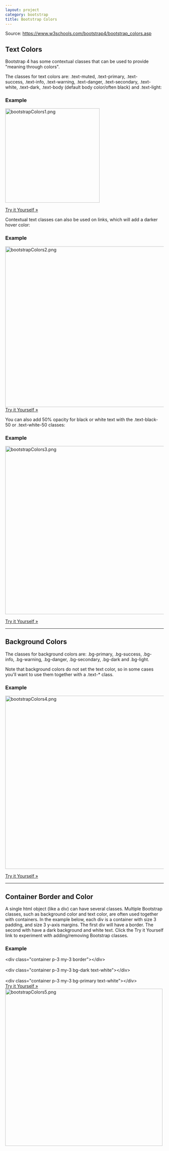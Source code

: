 ```yaml
---
layout: project
category: bootstrap
title: Bootstrap Colors
---
```

<p>Source: <a href="https://www.w3schools.com/bootstrap4/bootstrap_colors.asp">https://www.w3schools.com/bootstrap4/bootstrap_colors.asp</a></p>
<div id="main" class="w3-col l10 m12">
<h2>Text Colors</h2>
<p>Bootstrap 4 has some contextual classes that can be used to provide "meaning through colors".</p>
<p><span >The classes for text colors are: .text-muted, .text-primary, .text-success, .text-info, .text-warning, .text-danger, .text-secondary, .text-white, .text-dark, .text-body (default body color/often black) and .text-light</span>:</p>
<div class="w3-example">
<h3>Example</h3>
<div class="w3-white w3-padding notranslate fix">
<p class="text-warning"><img src="/wdarchive/bootstrap/images/bootstrapColors1.png" alt="bootstrapColors1.png" width="300" data-api-endpoint="https://hilliard.instructure.com/api/v1/courses/31582/files/10552807" data-api-returntype="File"></p>
</div>
<a class="w3-btn w3-margin-bottom w3-margin-top" href="https://www.w3schools.com/bootstrap4/tryit.asp?filename=trybs_txt_colors&amp;stacked=h" >Try it Yourself »</a>
</div>
<p>Contextual text classes can also be used on links, which will add a darker hover color:</p>
<div class="w3-example">
<h3>Example</h3>
<div class="w3-white w3-padding notranslate fix"><img src="/wdarchive/bootstrap/images/bootstrapColors2.png" alt="bootstrapColors2.png" width="511" data-api-endpoint="https://hilliard.instructure.com/api/v1/courses/31582/files/10552818" data-api-returntype="File"></div>
<a class="w3-btn w3-margin-bottom w3-margin-top" href="https://www.w3schools.com/bootstrap4/tryit.asp?filename=trybs_txt_colors_links&amp;stacked=h" >Try it Yourself »</a>
</div>
<p>You can also add 50% opacity for black or white text with the<span> </span>.text-black-50<span> </span>or<span> </span>.text-white-50<span> </span>classes:</p>
<div class="w3-example">
<h3>Example</h3>
<p><img src="/wdarchive/bootstrap/images/bootstrapColors3.png" alt="bootstrapColors3.png" width="535" data-api-endpoint="https://hilliard.instructure.com/api/v1/courses/31582/files/10552821" data-api-returntype="File"></p>
<a class="w3-btn w3-margin-bottom w3-margin-top" href="https://www.w3schools.com/bootstrap4/tryit.asp?filename=trybs_txt_colors_opacity&amp;stacked=h" >Try it Yourself »</a>
</div>
<hr>
<h2>Background Colors</h2>
<p><span >The classes for background colors are: .bg-primary, .bg-success, .bg-info, .bg-warning, .bg-danger, .bg-secondary, .bg-dark and .bg-light</span>.</p>
<p>Note that background colors do not set the text color, so in some cases you'll want to use them together with a<span> </span>.text-*<span> </span>class.</p>
<div class="w3-example">
<h3>Example</h3>
<p><img src="/wdarchive/bootstrap/images/bootstrapColors4.png" alt="bootstrapColors4.png" width="551" data-api-endpoint="https://hilliard.instructure.com/api/v1/courses/31582/files/10552824" data-api-returntype="File"></p>
<a class="w3-btn w3-margin-bottom w3-margin-top" href="https://www.w3schools.com/bootstrap4/tryit.asp?filename=trybs_txt_bgcolors&amp;stacked=h" >Try it Yourself »</a>
</div>
<hr>
<h2>Container Border and Color</h2>
<p><span >A single html object (like a div) can have several classes. Multiple Bootstrap classes, such as background color and text color, are often used together with containers</span>. In the example below, each div is a container with size 3 padding, and size 3 y-axis margins. The first div will have a border. The second with have a dark background and white text. Click the Try it Yourself link to experiment with adding/removing Bootstrap classes.</p>
<div class="w3-example">
<h3>Example</h3>
<div class="w3-code notranslate htmlHigh">
<span class="tagnamecolor"><span class="tagcolor">&lt;</span>div<span class="attributecolor"><span> </span>class<span class="attributevaluecolor">="container p-3 my-3 border"</span></span><span class="tagcolor">&gt;</span></span><span class="tagnamecolor"><span class="tagcolor">&lt;</span>/div<span class="tagcolor">&gt;</span></span><br><br><span class="tagnamecolor"><span class="tagcolor">&lt;</span>div<span class="attributecolor"><span> </span>class<span class="attributevaluecolor">="container p-3 my-3 bg-dark text-white"</span></span><span class="tagcolor">&gt;</span></span><span class="tagnamecolor"><span class="tagcolor">&lt;</span>/div<span class="tagcolor">&gt;</span></span><br><br><span class="tagnamecolor"><span class="tagcolor">&lt;</span>div<span class="attributecolor"><span> </span>class<span class="attributevaluecolor">="container p-3 my-3 bg-primary text-white"</span></span><span class="tagcolor">&gt;</span></span><span class="tagnamecolor"><span class="tagcolor">&lt;</span>/div<span class="tagcolor">&gt;</span></span>
</div>
<a class="w3-btn w3-margin-bottom" href="https://www.w3schools.com/bootstrap4/tryit.asp?filename=trybs_container_color&amp;stacked=h" >Try it Yourself »</a>
</div>
<div class="w3-example"><img src="/wdarchive/bootstrap/images/bootstrapColors5.png" alt="bootstrapColors5.png" width="500" data-api-endpoint="https://hilliard.instructure.com/api/v1/courses/31582/files/10553073" data-api-returntype="File"></div>
</div>
